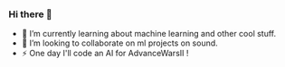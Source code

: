 ### Hi there 👋

- 🔭 I’m currently learning about machine learning and other cool stuff.
- 👯 I’m looking to collaborate on ml projects on sound.
- ⚡ One day I'll code an AI for AdvanceWarsII !
